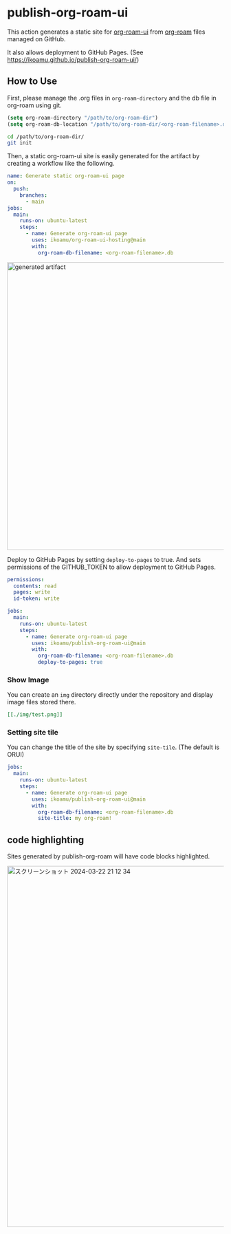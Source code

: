# publish-org-roam-ui

This action generates a static site for [org-roam-ui](https://github.com/org-roam/org-roam-ui) from [org-roam](https://www.orgroam.com/) files managed on GitHub.

It also allows deployment to GitHub Pages.
(See https://ikoamu.github.io/publish-org-roam-ui/)

## How to Use

First, please manage the .org files in `org-roam-directory` and the db file in org-roam using git.

```lisp
(setq org-roam-directory "/path/to/org-roam-dir")
(setq org-roam-db-location "/path/to/org-roam-dir/<org-roam-filename>.db")
```

```bash
cd /path/to/org-roam-dir/
git init
```

Then, a static org-roam-ui site is easily generated for the artifact by creating a workflow like the following.

```yml
name: Generate static org-roam-ui page
on:
  push:
    branches:
      - main
jobs:
  main:
    runs-on: ubuntu-latest
    steps:
      - name: Generate org-roam-ui page
        uses: ikoamu/org-roam-ui-hosting@main
        with:
          org-roam-db-filename: <org-roam-filename>.db
```

<img width="669" alt="generated artifact" src="https://github.com/ikoamu/publish-org-roam-ui/assets/38206334/fdc9f133-c97c-4d3b-b328-3a1d86560e83">

Deploy to GitHub Pages by setting `deploy-to-pages` to true.
And sets permissions of the GITHUB_TOKEN to allow deployment to GitHub Pages.

```yml
permissions:
  contents: read
  pages: write
  id-token: write

jobs:
  main:
    runs-on: ubuntu-latest
    steps:
      - name: Generate org-roam-ui page
        uses: ikoamu/publish-org-roam-ui@main
        with:
          org-roam-db-filename: <org-roam-filename>.db
          deploy-to-pages: true
```

### Show Image

You can create an `img` directory directly under the repository and display image files stored there.

```org
[[./img/test.png]]
```

### Setting site tile

You can change the title of the site by specifying `site-tile`. (The default is ORUI)

```yml
jobs:
  main:
    runs-on: ubuntu-latest
    steps:
      - name: Generate org-roam-ui page
        uses: ikoamu/publish-org-roam-ui@main
        with:
          org-roam-db-filename: <org-roam-filename>.db
          site-title: my org-roam!
```

## code highlighting

Sites generated by publish-org-roam will have code blocks highlighted.

<img width="840" alt="スクリーンショット 2024-03-22 21 12 34" src="https://github.com/ikoamu/publish-org-roam-ui/assets/38206334/446d2575-8079-473f-a886-be2b2bec03be">

